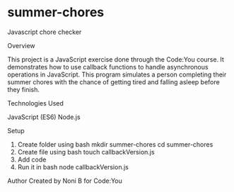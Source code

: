 # summer-chores
Javascript chore checker

Overview

This project is a JavaScript exercise done through the Code:You course.
It demonstrates how to use callback functions to handle asynchronous operations in JavaScript.
This program simulates a person completing their summer chores with the chance of getting tired and falling asleep before they finish.

Technologies Used

JavaScript (ES6)
Node.js

Setup

1. Create folder using bash
mkdir summer-chores
cd summer-chores
2. Create file using bash
touch callbackVersion.js
3. Add code
4. Run it in bash
node callbackVersion.js

Author
Created by Noni B for Code:You